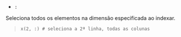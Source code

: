 * `:`

Seleciona todos os elementos na dimensão especificada ao indexar.

> `x(2, :) # seleciona a 2ª linha, todas as colunas`
